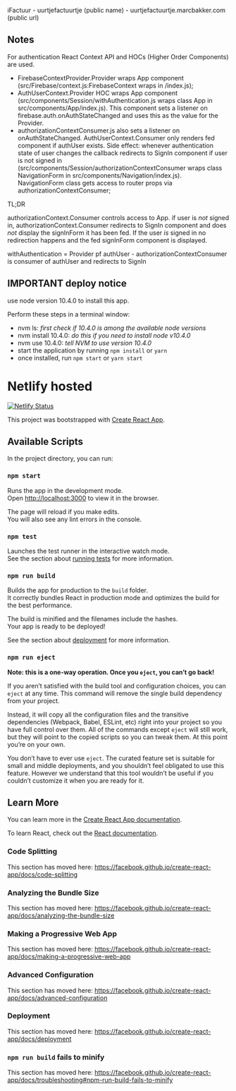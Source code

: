 iFactuur - uurtjefactuurtje (public name) - uurtjefactuurtje.marcbakker.com (public url)
## Notes
For authentication React Context API and HOCs (Higher Order Components) are used.
- FirebaseContextProvider.Provider wraps App component (src/Firebase/context.js:FirebaseContext wraps <App> in /index.js);
- AuthUserContext.Provider HOC wraps App component (src/components/Session/withAuthentication.js wraps class App in src/components/App/index.js). This component sets a listener on firebase.auth.onAuthStateChanged and uses this as the value for the Provider.
- authorizationContextConsumer.js also sets a listener on onAuthStateChanged. AuthUserContext.Consumer only renders fed component if authUser exists. Side effect: whenever authentication state of user changes the callback redirects to SignIn component if user is not signed in (src/components/Session/authorizationContextConsumer wraps class NavigationForm in src/components/Navigation/index.js). NavigationForm class gets access to router props via authorizationContextConsumer;

TL;DR

authorizationContext.Consumer controls access to App.
if user is _not_ signed in, authorizationContext.Consumer redirects to SignIn component and does _not_ display the signInForm it has been fed. If the user _is_ signed in no redirection happens and the fed signInForm component is displayed.

withAuthentication = Provider pf authUser - authorizationContextConsumer is consumer of authUser and redirects to SignIn



## IMPORTANT deploy notice
use node version 10.4.0 to install this app.

Perform these steps in a terminal window:
- nvm ls: *first check if 10.4.0 is among the available node versions*
- nvm install 10.4.0: *do this if you need to install node v10.4.0*
- nvm use 10.4.0: *tell NVM to use version 10.4.0*
- start the application by running `npm install` or `yarn`
- once installed, run `npm start` or `yarn start`

# Netlify hosted

[![Netlify Status](https://api.netlify.com/api/v1/badges/eb893292-e753-441b-bfb2-ca354ffaf503/deploy-status)](https://app.netlify.com/sites/uurtjefactuurtje/deploys)

This project was bootstrapped with [Create React App](https://github.com/facebook/create-react-app).

## Available Scripts

In the project directory, you can run:

### `npm start`

Runs the app in the development mode.<br>
Open [http://localhost:3000](http://localhost:3000) to view it in the browser.

The page will reload if you make edits.<br>
You will also see any lint errors in the console.

### `npm test`

Launches the test runner in the interactive watch mode.<br>
See the section about [running tests](https://facebook.github.io/create-react-app/docs/running-tests) for more information.

### `npm run build`

Builds the app for production to the `build` folder.<br>
It correctly bundles React in production mode and optimizes the build for the best performance.

The build is minified and the filenames include the hashes.<br>
Your app is ready to be deployed!

See the section about [deployment](https://facebook.github.io/create-react-app/docs/deployment) for more information.

### `npm run eject`

**Note: this is a one-way operation. Once you `eject`, you can’t go back!**

If you aren’t satisfied with the build tool and configuration choices, you can `eject` at any time. This command will remove the single build dependency from your project.

Instead, it will copy all the configuration files and the transitive dependencies (Webpack, Babel, ESLint, etc) right into your project so you have full control over them. All of the commands except `eject` will still work, but they will point to the copied scripts so you can tweak them. At this point you’re on your own.

You don’t have to ever use `eject`. The curated feature set is suitable for small and middle deployments, and you shouldn’t feel obligated to use this feature. However we understand that this tool wouldn’t be useful if you couldn’t customize it when you are ready for it.

## Learn More

You can learn more in the [Create React App documentation](https://facebook.github.io/create-react-app/docs/getting-started).

To learn React, check out the [React documentation](https://reactjs.org/).

### Code Splitting

This section has moved here: https://facebook.github.io/create-react-app/docs/code-splitting

### Analyzing the Bundle Size

This section has moved here: https://facebook.github.io/create-react-app/docs/analyzing-the-bundle-size

### Making a Progressive Web App

This section has moved here: https://facebook.github.io/create-react-app/docs/making-a-progressive-web-app

### Advanced Configuration

This section has moved here: https://facebook.github.io/create-react-app/docs/advanced-configuration

### Deployment

This section has moved here: https://facebook.github.io/create-react-app/docs/deployment

### `npm run build` fails to minify

This section has moved here: https://facebook.github.io/create-react-app/docs/troubleshooting#npm-run-build-fails-to-minify
